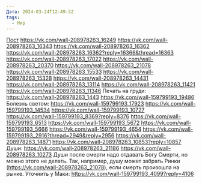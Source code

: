 ```yaml
---
Дата: 2024-03-24T12-49-52
tags:
  - Мир
---
```


[Пост](https://vk.com/wall-208978263_14927)
https://vk.com/wall-208978263_16249
https://vk.com/wall-208978263_16343
https://vk.com/wall-208978263_16362
https://vk.com/wall-208978263_16362?reply=16366&thread=16363
https://vk.com/wall-208978263_17022
https://vk.com/wall-208978263_20370
https://vk.com/wall-208978263_21078
https://vk.com/wall-208978263_15533
https://vk.com/wall-208978263_15328
https://vk.com/wall-208978263_14431
https://vk.com/wall-208978263_13114
https://vk.com/wall-208978263_11421
https://vk.com/wall-208978263_11346
Печать на груди: https://vk.com/wall-208978263_1443
https://vk.com/wall-159799193_19486
Болезнь светом: https://vk.com/wall-159799193_17923
https://vk.com/wall-159799193_14534
https://vk.com/wall-159799193_10727
https://vk.com/wall-159799193_8369?reply=8376
https://vk.com/wall-159799193_6513
https://vk.com/wall-159799193_5672
https://vk.com/wall-159799193_5666
https://vk.com/wall-159799193_4654
https://vk.com/wall-159799193_2916?thread=2949&reply=2956
https://vk.com/wall-208978263_14871
https://vk.com/wall-208978263_10853?reply=10857 
Души:
https://vk.com/wall-208978263_21186
https://vk.com/wall-208978263_10273
Души после смерти надо отдавать Богу Смерти, но можно этого не делать. Так, например, душу может забрать Ринки (https://vk.com/wall-208978263_21078), если смерть произошла на рынке.
Уточнить у Маки:
https://vk.com/wall-159799193_4099?reply=4106
